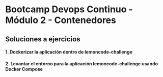 # Bootcamp Devops Continuo - Módulo 2 - Contenedores

## Soluciones a ejercicios

#### 1. Dockerizar la aplicación dentro de lemoncode-challenge



#### 2. Levantar el entorno para la aplicación lemoncode-challenge usando Docker Compose


